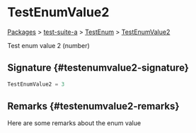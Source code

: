 # TestEnumValue2

[Packages](./) &gt; [test-suite-a](./test-suite-a/) &gt; [TestEnum](./test-suite-a/testenum-enum/) &gt; [TestEnumValue2](./test-suite-a/testenum-enum/testenumvalue2-enummember)

Test enum value 2 (number)

## Signature {#testenumvalue2-signature}

```typescript
TestEnumValue2 = 3
```

## Remarks {#testenumvalue2-remarks}

Here are some remarks about the enum value
